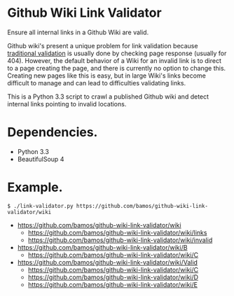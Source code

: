 # Github Wiki Link Validator
Ensure all internal links in a Github Wiki are valid.

Github wiki's present a unique problem for link validation because
[traditional validation](http://en.wikipedia.org/wiki/Link_rot#Combating)
is usually done by checking page response (usually for 404).
However, the default behavior of a Wiki for an invalid link
is to direct to a page creating the page, and there is currently
no option to change this.
Creating new pages like this is easy, but in large Wiki's
links become difficult to manage and can lead to difficulties
validating links.

This is a Python 3.3 script to crawl a published Github wiki and
detect internal links pointing to invalid locations.

# Dependencies.
+ Python 3.3
+ BeautifulSoup 4

# Example.

```
$ ./link-validator.py https://github.com/bamos/github-wiki-link-validator/wiki
```

+ https://github.com/bamos/github-wiki-link-validator/wiki
  + https://github.com/bamos/github-wiki-link-validator/wiki/links
  + https://github.com/bamos/github-wiki-link-validator/wiki/invalid
+ https://github.com/bamos/github-wiki-link-validator/wiki/B
  + https://github.com/bamos/github-wiki-link-validator/wiki/C
+ https://github.com/bamos/github-wiki-link-validator/wiki/Valid
  + https://github.com/bamos/github-wiki-link-validator/wiki/C
  + https://github.com/bamos/github-wiki-link-validator/wiki/D
  + https://github.com/bamos/github-wiki-link-validator/wiki/E
